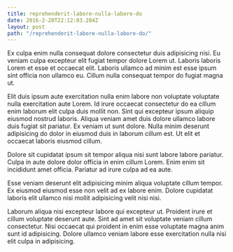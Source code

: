 ```yaml
---
title: reprehenderit-labore-nulla-labore-do
date: 2016-2-20T22:12:03.284Z
layout: post
path: "/reprehenderit-labore-nulla-labore-do/"
---
```


Ex culpa enim nulla consequat dolore consectetur duis adipisicing nisi. Eu veniam culpa excepteur elit fugiat tempor dolore Lorem ut. Laboris laboris Lorem et esse et occaecat elit. Laboris ullamco ad minim est esse ipsum sint officia non ullamco eu. Cillum nulla consequat tempor do fugiat magna ut.

Elit duis ipsum aute exercitation nulla enim labore non voluptate voluptate nulla exercitation aute Lorem. Id irure occaecat consectetur do ea cillum enim laborum elit culpa duis mollit non. Sint qui excepteur ipsum aliquip eiusmod nostrud laboris. Aliqua veniam amet duis dolore ullamco labore duis fugiat sit pariatur. Ex veniam ut sunt dolore. Nulla minim deserunt adipisicing do dolor in eiusmod duis in laborum cillum est. Ut elit et occaecat laboris eiusmod cillum.

Dolore sit cupidatat ipsum sit tempor aliqua nisi sunt labore labore pariatur. Culpa in aute dolore dolor officia in enim cillum Lorem. Enim enim sit incididunt amet officia. Pariatur ad irure culpa ad ea aute.

Esse veniam deserunt elit adipisicing minim aliqua voluptate cillum tempor. Ex eiusmod eiusmod esse non velit ad ex labore enim. Dolore cupidatat laboris elit ullamco nisi mollit adipisicing velit nisi nisi.

Laborum aliqua nisi excepteur labore qui excepteur ut. Proident irure et cillum voluptate deserunt aute. Sint ad amet sit voluptate veniam cillum consectetur. Nisi occaecat qui proident in enim esse voluptate magna anim sunt id adipisicing. Dolore ullamco veniam labore esse exercitation nulla nisi elit culpa in adipisicing.